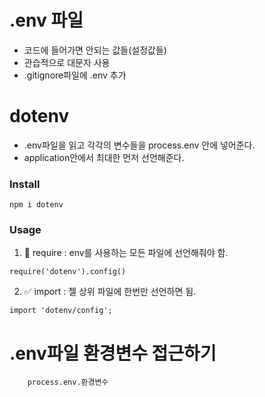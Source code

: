 # .env 파일

- 코드에 들어가면 안되는 값들(설정값들)
- 관습적으로 대문자 사용
- .gitignore파일에 .env 추가

# dotenv

- .env파일을 읽고 각각의 변수들을 process.env 안에 넣어준다.
- application안에서 최대한 먼저 선언해준다.

### Install

```
npm i dotenv
```

### Usage

1. 💩 require : env를 사용하는 모든 파일에 선언해줘야 함.

```
require('dotenv').config()
```

2. ✅ import : 젤 상위 파일에 한번만 선언하면 됨.

```
import 'dotenv/config';
```

# .env파일 환경변수 접근하기

```
    process.env.환경변수
```
